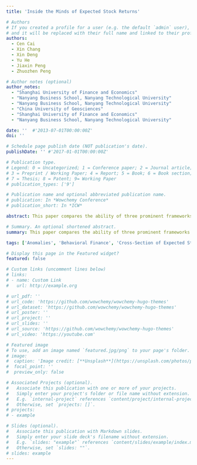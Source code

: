 ```yaml
---
title: 'Inside the Minds of Expected Stock Returns'

# Authors
# If you created a profile for a user (e.g. the default `admin` user), write the username (folder name) here
# and it will be replaced with their full name and linked to their profile.
authors:
  - Cen Cai
  - Xin Chang
  - Xin Deng
  - Yu He
  - Jiaxin Peng
  - Zhuozhen Peng

# Author notes (optional)
author_notes:
  - "Shanghai University of Finance and Economics"
  - "Nanyang Business School, Nanyang Technological University"
  - "Nanyang Business School, Nanyang Technological University"
  - "China University of Geosciences"
  - "Shanghai University of Finance and Economics"
  - "Nanyang Business School, Nanyang Technological University"

date: ''  #'2013-07-01T00:00:00Z'
doi: ''

# Schedule page publish date (NOT publication's date).
publishDate: '' #'2017-01-01T00:00:00Z'

# Publication type.
# Legend: 0 = Uncategorized; 1 = Conference paper; 2 = Journal article;
# 3 = Preprint / Working Paper; 4 = Report; 5 = Book; 6 = Book section;
# 7 = Thesis; 8 = Patent; 9= Working Paper
# publication_types: ['9']

# Publication name and optional abbreviated publication name.
# publication: In *Wowchemy Conference*
# publication_short: In *ICW*

abstract: This paper compares the ability of three prominent frameworks to explain the cross-section of expected stock returns. We conduct textual analysis on analyst reports and online articles recommending stocks that prior literature shows earn low average returns and we test whether the justifications provided in the buy recommendations mostly (1) emphasize a stock’s safe-haven quality, (2) indicate investor exuberance, or (3) point to a preference for stocks with high upside potential. We find that investors mostly point to the stocks’ upside potential. Our results suggest that non-traditional investor preferences play an important role in explaining the cross-section of expected stock returns. 

# Summary. An optional shortened abstract.
summary: This paper compares the ability of three prominent frameworks to explain the cross-section of expected stock returns. We conduct textual analysis on analyst reports and online articles recommending stocks that prior literature shows earn low average returns and we test whether the justifications provided in the buy recommendations mostly (1) emphasize a stock’s safe-haven quality, (2) indicate investor exuberance, or (3) point to a preference for stocks with high upside potential. We find that investors mostly point to the stocks’ upside potential. Our results suggest that non-traditional investor preferences play an important role in explaining the cross-section of expected stock returns. 

tags: ['Anomalies', 'Behavioral Finance', 'Cross-Section of Expected Stock Returns', 'Natural Language Processing', 'Risk', 'Textual Analysis']

# Display this page in the Featured widget?
featured: false

# Custom links (uncomment lines below)
# links:
# - name: Custom Link
#   url: http://example.org

# url_pdf: ''
# url_code: 'https://github.com/wowchemy/wowchemy-hugo-themes'
# url_dataset: 'https://github.com/wowchemy/wowchemy-hugo-themes'
# url_poster: ''
# url_project: ''
# url_slides: ''
# url_source: 'https://github.com/wowchemy/wowchemy-hugo-themes'
# url_video: 'https://youtube.com'

# Featured image
# To use, add an image named `featured.jpg/png` to your page's folder.
# image:
#  caption: 'Image credit: [**Unsplash**](https://unsplash.com/photos/pLCdAaMFLTE)'
#  focal_point: ''
#  preview_only: false

# Associated Projects (optional).
#   Associate this publication with one or more of your projects.
#   Simply enter your project's folder or file name without extension.
#   E.g. `internal-project` references `content/project/internal-project/index.md`.
#   Otherwise, set `projects: []`.
# projects:
# - example

# Slides (optional).
#   Associate this publication with Markdown slides.
#   Simply enter your slide deck's filename without extension.
#   E.g. `slides: "example"` references `content/slides/example/index.md`.
#   Otherwise, set `slides: ""`.
# slides: example
---
```

